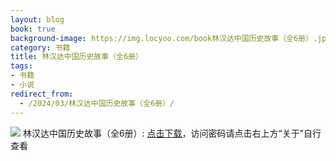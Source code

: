 ```yaml
---
layout: blog
book: true
background-image: https://img.locyoo.com/book林汉达中国历史故事（全6册）.jpg
category: 书籍
title: 林汉达中国历史故事（全6册）
tags:
- 书籍
- 小说
redirect_from:
  - /2024/03/林汉达中国历史故事（全6册）/
---
```

![](https://img.locyoo.com/book林汉达中国历史故事（全6册）.jpg)
林汉达中国历史故事（全6册）: <a name = "ref1" href="https://089m.com/f/50983618-1314175751-2153cc?p=3619">点击下载</a>，访问密码请点击右上方“关于”自行查看